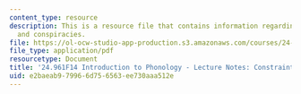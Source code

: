 ```yaml
---
content_type: resource
description: This is a resource file that contains information regarding constraints
  and conspiracies.
file: https://ol-ocw-studio-app-production.s3.amazonaws.com/courses/24-961-introduction-to-phonology-fall-2014/e2baeab979966d756563ee730aaa512e_MIT24_961F14_Lecture4.pdf
file_type: application/pdf
resourcetype: Document
title: '24.961F14 Introduction to Phonology - Lecture Notes: Constraints and Conspiracies'
uid: e2baeab9-7996-6d75-6563-ee730aaa512e
---
```

